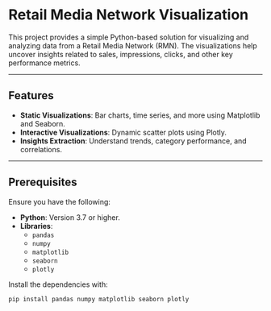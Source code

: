 # Retail Media Network Visualization

This project provides a simple Python-based solution for visualizing and analyzing data from a Retail Media Network (RMN). The visualizations help uncover insights related to sales, impressions, clicks, and other key performance metrics.

---

## Features
- **Static Visualizations**: Bar charts, time series, and more using Matplotlib and Seaborn.
- **Interactive Visualizations**: Dynamic scatter plots using Plotly.
- **Insights Extraction**: Understand trends, category performance, and correlations.

---

## Prerequisites
Ensure you have the following:
- **Python**: Version 3.7 or higher.
- **Libraries**:
  - `pandas`
  - `numpy`
  - `matplotlib`
  - `seaborn`
  - `plotly`

Install the dependencies with:
```bash
pip install pandas numpy matplotlib seaborn plotly
